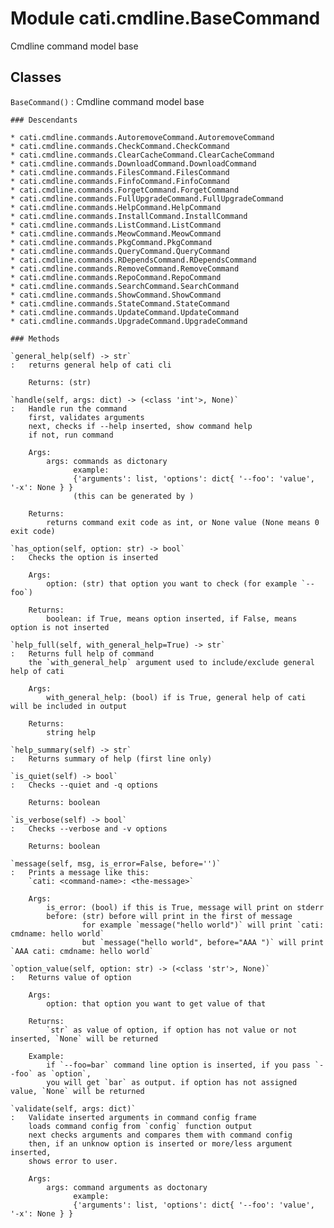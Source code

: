 Module cati.cmdline.BaseCommand
===============================
Cmdline command model base

Classes
-------

`BaseCommand()`
:   Cmdline command model base

    ### Descendants

    * cati.cmdline.commands.AutoremoveCommand.AutoremoveCommand
    * cati.cmdline.commands.CheckCommand.CheckCommand
    * cati.cmdline.commands.ClearCacheCommand.ClearCacheCommand
    * cati.cmdline.commands.DownloadCommand.DownloadCommand
    * cati.cmdline.commands.FilesCommand.FilesCommand
    * cati.cmdline.commands.FinfoCommand.FinfoCommand
    * cati.cmdline.commands.ForgetCommand.ForgetCommand
    * cati.cmdline.commands.FullUpgradeCommand.FullUpgradeCommand
    * cati.cmdline.commands.HelpCommand.HelpCommand
    * cati.cmdline.commands.InstallCommand.InstallCommand
    * cati.cmdline.commands.ListCommand.ListCommand
    * cati.cmdline.commands.MeowCommand.MeowCommand
    * cati.cmdline.commands.PkgCommand.PkgCommand
    * cati.cmdline.commands.QueryCommand.QueryCommand
    * cati.cmdline.commands.RDependsCommand.RDependsCommand
    * cati.cmdline.commands.RemoveCommand.RemoveCommand
    * cati.cmdline.commands.RepoCommand.RepoCommand
    * cati.cmdline.commands.SearchCommand.SearchCommand
    * cati.cmdline.commands.ShowCommand.ShowCommand
    * cati.cmdline.commands.StateCommand.StateCommand
    * cati.cmdline.commands.UpdateCommand.UpdateCommand
    * cati.cmdline.commands.UpgradeCommand.UpgradeCommand

    ### Methods

    `general_help(self) ‑> str`
    :   returns general help of cati cli
        
        Returns: (str)

    `handle(self, args: dict) ‑> (<class 'int'>, None)`
    :   Handle run the command
        first, validates arguments
        next, checks if --help inserted, show command help
        if not, run command
        
        Args:
            args: commands as dictonary
                  example:
                  {'arguments': list, 'options': dict{ '--foo': 'value', '-x': None } }
                  (this can be generated by )
        
        Returns:
            returns command exit code as int, or None value (None means 0 exit code)

    `has_option(self, option: str) ‑> bool`
    :   Checks the option is inserted
        
        Args:
            option: (str) that option you want to check (for example `--foo`)
        
        Returns:
            boolean: if True, means option inserted, if False, means option is not inserted

    `help_full(self, with_general_help=True) ‑> str`
    :   Returns full help of command
        the `with_general_help` argument used to include/exclude general help of cati
        
        Args:
            with_general_help: (bool) if is True, general help of cati will be included in output
        
        Returns:
            string help

    `help_summary(self) ‑> str`
    :   Returns summary of help (first line only)

    `is_quiet(self) ‑> bool`
    :   Checks --quiet and -q options
        
        Returns: boolean

    `is_verbose(self) ‑> bool`
    :   Checks --verbose and -v options 
        
        Returns: boolean

    `message(self, msg, is_error=False, before='')`
    :   Prints a message like this:
        `cati: <command-name>: <the-message>`
        
        Args:
            is_error: (bool) if this is True, message will print on stderr
            before: (str) before will print in the first of message
                    for example `message("hello world")` will print `cati: cmdname: hello world`
                    but `message("hello world", before="AAA ")` will print `AAA cati: cmdname: hello world`

    `option_value(self, option: str) ‑> (<class 'str'>, None)`
    :   Returns value of option
        
        Args:
            option: that option you want to get value of that
        
        Returns:
            `str` as value of option, if option has not value or not inserted, `None` will be returned
        
        Example:
            if `--foo=bar` command line option is inserted, if you pass `--foo` as `option`,
            you will get `bar` as output. if option has not assigned value, `None` will be returned

    `validate(self, args: dict)`
    :   Validate inserted arguments in command config frame
        loads command config from `config` function output
        next checks arguments and compares them with command config
        then, if an unknow option is inserted or more/less argument inserted,
        shows error to user.
        
        Args:
            args: command arguments as doctonary
                  example:
                  {'arguments': list, 'options': dict{ '--foo': 'value', '-x': None } }